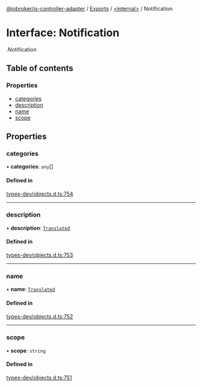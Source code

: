[@iobroker/js-controller-adapter](../README.md) / [Exports](../modules.md) / [<internal\>](../modules/internal_.md) / Notification

# Interface: Notification

[<internal>](../modules/internal_.md).Notification

## Table of contents

### Properties

- [categories](internal_.Notification.md#categories)
- [description](internal_.Notification.md#description)
- [name](internal_.Notification.md#name)
- [scope](internal_.Notification.md#scope)

## Properties

### categories

• **categories**: `any`[]

#### Defined in

[types-dev/objects.d.ts:754](https://github.com/ioBroker/ioBroker.js-controller/blob/297e6576/packages/types-dev/objects.d.ts#L754)

___

### description

• **description**: [`Translated`](../modules/internal_.md#translated)

#### Defined in

[types-dev/objects.d.ts:753](https://github.com/ioBroker/ioBroker.js-controller/blob/297e6576/packages/types-dev/objects.d.ts#L753)

___

### name

• **name**: [`Translated`](../modules/internal_.md#translated)

#### Defined in

[types-dev/objects.d.ts:752](https://github.com/ioBroker/ioBroker.js-controller/blob/297e6576/packages/types-dev/objects.d.ts#L752)

___

### scope

• **scope**: `string`

#### Defined in

[types-dev/objects.d.ts:751](https://github.com/ioBroker/ioBroker.js-controller/blob/297e6576/packages/types-dev/objects.d.ts#L751)

